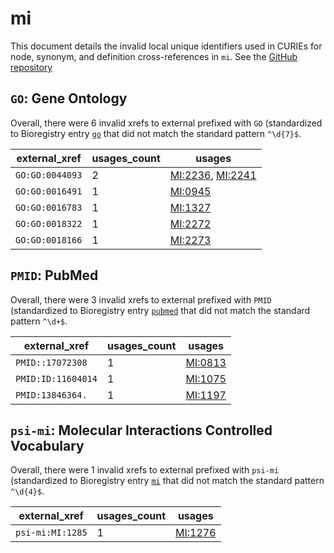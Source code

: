 # mi

This document details the invalid local unique identifiers used in CURIEs
for node, synonym, and definition cross-references in `mi`. See the [GitHub repository](https://github.com/HUPO-PSI/psi-mi-CV)


## `GO`: Gene Ontology

Overall, there were 6 invalid
xrefs to external prefixed with `GO` (standardized to Bioregistry
entry [`go`]((https://bioregistry.io/go)) that
did not match the standard pattern `^\d{7}$`.

| external_xref   |   usages_count | usages                                                                               |
|-----------------|----------------|--------------------------------------------------------------------------------------|
| `GO:GO:0044093` |              2 | [MI:2236](https://bioregistry.io/MI:2236), [MI:2241](https://bioregistry.io/MI:2241) |
| `GO:GO:0016491` |              1 | [MI:0945](https://bioregistry.io/MI:0945)                                            |
| `GO:GO:0016783` |              1 | [MI:1327](https://bioregistry.io/MI:1327)                                            |
| `GO:GO:0018322` |              1 | [MI:2272](https://bioregistry.io/MI:2272)                                            |
| `GO:GO:0018166` |              1 | [MI:2273](https://bioregistry.io/MI:2273)                                            |

## `PMID`: PubMed

Overall, there were 3 invalid
xrefs to external prefixed with `PMID` (standardized to Bioregistry
entry [`pubmed`]((https://bioregistry.io/pubmed)) that
did not match the standard pattern `^\d+$`.

| external_xref      |   usages_count | usages                                    |
|--------------------|----------------|-------------------------------------------|
| `PMID::17072308`   |              1 | [MI:0813](https://bioregistry.io/MI:0813) |
| `PMID:ID:11604014` |              1 | [MI:1075](https://bioregistry.io/MI:1075) |
| `PMID:13846364.`   |              1 | [MI:1197](https://bioregistry.io/MI:1197) |

## `psi-mi`: Molecular Interactions Controlled Vocabulary

Overall, there were 1 invalid
xrefs to external prefixed with `psi-mi` (standardized to Bioregistry
entry [`mi`]((https://bioregistry.io/mi)) that
did not match the standard pattern `^\d{4}$`.

| external_xref    |   usages_count | usages                                    |
|------------------|----------------|-------------------------------------------|
| `psi-mi:MI:1285` |              1 | [MI:1276](https://bioregistry.io/MI:1276) |

